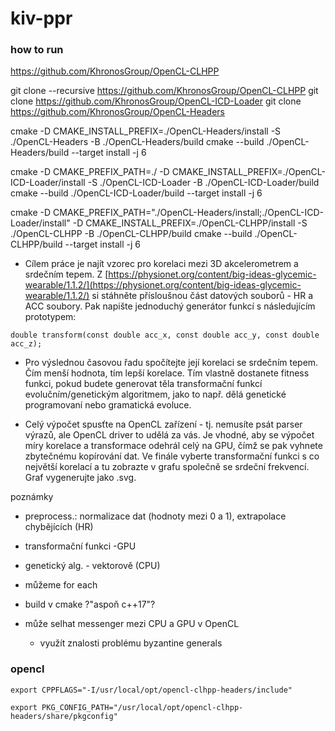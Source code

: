 # kiv-ppr

### how to run

https://github.com/KhronosGroup/OpenCL-CLHPP

git clone --recursive https://github.com/KhronosGroup/OpenCL-CLHPP
git clone https://github.com/KhronosGroup/OpenCL-ICD-Loader
git clone https://github.com/KhronosGroup/OpenCL-Headers

cmake -D CMAKE_INSTALL_PREFIX=./OpenCL-Headers/install -S ./OpenCL-Headers -B ./OpenCL-Headers/build
cmake --build ./OpenCL-Headers/build --target install -j 6

cmake -D CMAKE_PREFIX_PATH=./ -D CMAKE_INSTALL_PREFIX=./OpenCL-ICD-Loader/install -S ./OpenCL-ICD-Loader -B
./OpenCL-ICD-Loader/build
cmake --build ./OpenCL-ICD-Loader/build --target install -j 6

cmake -D CMAKE_PREFIX_PATH="./OpenCL-Headers/install;./OpenCL-ICD-Loader/install" -D
CMAKE_INSTALL_PREFIX=./OpenCL-CLHPP/install -S ./OpenCL-CLHPP -B ./OpenCL-CLHPP/build
cmake --build ./OpenCL-CLHPP/build --target install -j 6

- Cílem práce je najít vzorec pro korelaci mezi 3D akcelerometrem a srdečním tepem. Z [https://physionet.org/content/big-ideas-glycemic-wearable/1.1.2/](https://physionet.org/content/big-ideas-glycemic-wearable/1.1.2/) si stáhněte přísloušnou část datových souborů - HR a ACC soubory. Pak napište jednoduchý generátor funkcí s následujícím prototypem:

`double transform(const double acc_x, const double acc_y, const double acc_z);`

- Pro výslednou časovou řadu spočítejte její korelaci se srdečním tepem. Čím menší hodnota, tím lepší korelace. Tím vlastně dostanete fitness funkci, pokud budete generovat těla transformační funkcí evolučním/genetickým algoritmem, jako to např. dělá genetické programovaní nebo gramatická evoluce.

- Celý výpočet spusťte na OpenCL zařízení - tj. nemusíte psát parser výrazů, ale OpenCL driver to udělá za vás. Je vhodné, aby se výpočet míry korelace a transformace odehrál celý na GPU, čímž se pak vyhnete zbytečnému kopírování dat.
Ve finále vyberte transformační funkci s co největší korelací a tu zobrazte v grafu společně se srdeční frekvencí. Graf vygenerujte jako .svg.


poznámky

- preprocess.: normalizace dat (hodnoty mezi 0 a 1), extrapolace chybějících (HR)

- transformační funkci -GPU

- genetický alg. - vektorově (CPU)

- můžeme for each

- build v cmake ?"aspoň c++17"?

- může selhat messenger mezi CPU a GPU v OpenCL
  - využít znalosti problému byzantine generals


### opencl

`export CPPFLAGS="-I/usr/local/opt/opencl-clhpp-headers/include"`


`export PKG_CONFIG_PATH="/usr/local/opt/opencl-clhpp-headers/share/pkgconfig"`


